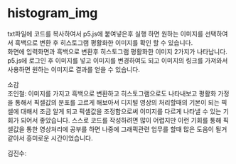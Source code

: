 # histogram_img

<p>txt파일에 코드를 복사하여서 p5.js에 붙여넣은후 실행 하면 원하는 이미지를 선택하여서 흑백으로 변환 후 히스토그램 평활화한 이미지를 확인 할 수 있습니다.<br>
화면에 입력화면과 흑백으로 변환후 히스토그램 평활화한 이미지 2가지가 나타납니다.<br>
p5.js에 로그인 후 이미지를 넣고 이미지를 변경하여도 되고 이미지의 링크를 가져와서 사용하면 원하는 이미지로 결과를 얻을 수 있습니다.<br></p>

<p>
소감<br>
조인철: 이미지를 가지고 흑백으로 변환하고 히스토그램으로도 나타내보고 평활화 가정을 통해서 픽셀값의 분포를 고르게 해보아서 디지털 영상의 처리할때의 기본이 되는 픽셀에 대해서 조금 알게 되고 픽셀값을 조정함으로써 이미지를 다르게 나타낼 수 있는 기회가 되어서 좋았습니다. 스스로 코드를 작성하려면 많이 어렵지만 이런 기회를 통해 픽셀값을 통한 영상처리에 공부를 하면 나중에 그래픽관련 업무를 할때 많은 도움이 될거 같아서 흥미로운 시간이었습니다.<br>

김진수: 
</p>
